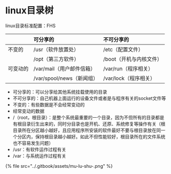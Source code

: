# linux目录树

linux目录标准配置：FHS

|  | 可分享的 | 不可分享的 |
| :--- | :--- | :--- |
| 不变的 | /usr（软件放置处） | /etc（配置文件） |
|  | /opt（第三方软件） | /boot（开机与内核文件） |
| 可变动的 | /var/mail（用户邮件信箱） | /var/run（程序相关） |
|  | /var/spool/news（新闻组） | /var/lock（程序相关） |

* 可分享的：可以分享给其他系统挂载使用的目录
* 不可分享的：自己机器上面运行的设备文件或者是与程序有关的socket文件等
* 不变的：有些数据是不会经常变动的
* 经常变动的数据
* /（root，根目录）：是整个系统最重要的一个目录，因为不但所有的目录都是有根目录衍生出来的，同时分目录也是开机、还原、系统修复等操作有关（根目录所在分区越小越好，且应用程序所安装的软件最好不要与根目录放在同一个分区内，保持根目录越小越好。如此不但性能较好，根目录所在的文件系统也不容易发生问题）
* /usr：有软件运作过程有关
* /var：与系统运作过程有关

{% file src="../.gitbook/assets/mu-lu-shu-.png" %}

